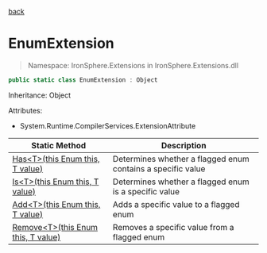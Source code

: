 ﻿[back](/IronSphere.Extensions/types)

# EnumExtension

> Namespace: IronSphere.Extensions in  IronSphere.Extensions.dll



```csharp
public static class EnumExtension : Object
```
Inheritance: Object



Attributes:
        
* System.Runtime.CompilerServices.ExtensionAttribute




| Static Method | Description |
| --- | --- |
| [Has&lt;T&gt;(this Enum this, T value)](EnumExtension_Has-T-(Enum,T)) | Determines whether a flagged enum contains a specific value |
| [Is&lt;T&gt;(this Enum this, T value)](EnumExtension_Is-T-(Enum,T)) | Determines whether a flagged enum is a specific value |
| [Add&lt;T&gt;(this Enum this, T value)](EnumExtension_Add-T-(Enum,T)) | Adds a specific value to a flagged enum |
| [Remove&lt;T&gt;(this Enum this, T value)](EnumExtension_Remove-T-(Enum,T)) | Removes a specific value from a flagged enum |
